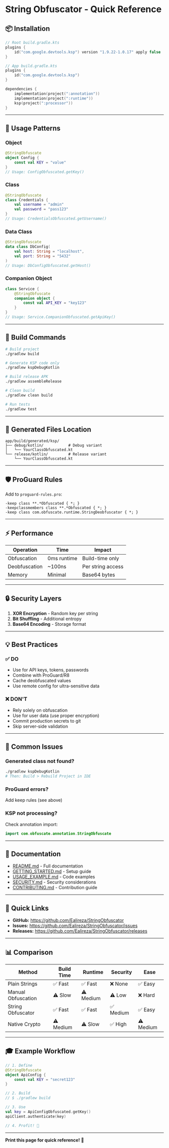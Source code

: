# String Obfuscator - Quick Reference

## 📦 Installation

```kotlin
// Root build.gradle.kts
plugins {
    id("com.google.devtools.ksp") version "1.9.22-1.0.17" apply false
}

// App build.gradle.kts
plugins {
    id("com.google.devtools.ksp")
}

dependencies {
    implementation(project(":annotation"))
    implementation(project(":runtime"))
    ksp(project(":processor"))
}
```

---

## 🎯 Usage Patterns

### Object
```kotlin
@StringObfuscate
object Config {
    const val KEY = "value"
}
// Usage: ConfigObfuscated.getKey()
```

### Class
```kotlin
@StringObfuscate
class Credentials {
    val username = "admin"
    val password = "pass123"
}
// Usage: CredentialsObfuscated.getUsername()
```

### Data Class
```kotlin
@StringObfuscate
data class DbConfig(
    val host: String = "localhost",
    val port: String = "5432"
)
// Usage: DbConfigObfuscated.getHost()
```

### Companion Object
```kotlin
class Service {
    @StringObfuscate
    companion object {
        const val API_KEY = "key123"
    }
}
// Usage: Service.CompanionObfuscated.getApiKey()
```

---

## 🔧 Build Commands

```bash
# Build project
./gradlew build

# Generate KSP code only
./gradlew kspDebugKotlin

# Build release APK
./gradlew assembleRelease

# Clean build
./gradlew clean build

# Run tests
./gradlew test
```

---

## 📂 Generated Files Location

```
app/build/generated/ksp/
├── debug/kotlin/           # Debug variant
│   └── YourClassObfuscated.kt
└── release/kotlin/         # Release variant
    └── YourClassObfuscated.kt
```

---

## 🛡️ ProGuard Rules

Add to `proguard-rules.pro`:

```proguard
-keep class **.*Obfuscated { *; }
-keepclassmembers class **.*Obfuscated { *; }
-keep class com.obfuscate.runtime.StringDeobfuscator { *; }
```

---

## ⚡ Performance

| Operation | Time | Impact |
|-----------|------|--------|
| Obfuscation | 0ms runtime | Build-time only |
| Deobfuscation | ~100ns | Per string access |
| Memory | Minimal | Base64 bytes |

---

## 🔒 Security Layers

1. **XOR Encryption** - Random key per string
2. **Bit Shuffling** - Additional entropy
3. **Base64 Encoding** - Storage format

---

## 💡 Best Practices

### ✅ DO
- Use for API keys, tokens, passwords
- Combine with ProGuard/R8
- Cache deobfuscated values
- Use remote config for ultra-sensitive data

### ❌ DON'T
- Rely solely on obfuscation
- Use for user data (use proper encryption)
- Commit production secrets to git
- Skip server-side validation

---

## 🐛 Common Issues

### Generated class not found?
```bash
./gradlew kspDebugKotlin
# Then: Build > Rebuild Project in IDE
```

### ProGuard errors?
Add keep rules (see above)

### KSP not processing?
Check annotation import:
```kotlin
import com.obfuscate.annotation.StringObfuscate
```

---

## 📖 Documentation

- [README.md](README.md) - Full documentation
- [GETTING_STARTED.md](GETTING_STARTED.md) - Setup guide
- [USAGE_EXAMPLE.md](docs/USAGE_EXAMPLE.md) - Code examples
- [SECURITY.md](SECURITY.md) - Security considerations
- [CONTRIBUTING.md](CONTRIBUTING.md) - Contribution guide

---

## 🔗 Quick Links

- **GitHub:** https://github.com/Ealireza/StringObfuscator
- **Issues:** https://github.com/Ealireza/StringObfuscator/issues
- **Releases:** https://github.com/Ealireza/StringObfuscator/releases

---

## 📊 Comparison

| Method | Build Time | Runtime | Security | Ease |
|--------|-----------|---------|----------|------|
| Plain Strings | ✅ Fast | ✅ Fast | ❌ None | ✅ Easy |
| Manual Obfuscation | ⚠️ Slow | ⚠️ Medium | ⚠️ Low | ❌ Hard |
| String Obfuscator | ✅ Fast | ✅ Fast | ✅ Medium | ✅ Easy |
| Native Crypto | ⚠️ Medium | ⚠️ Slow | ✅ High | ⚠️ Medium |

---

## 🎓 Example Workflow

```kotlin
// 1. Define
@StringObfuscate
object ApiConfig {
    const val KEY = "secret123"
}

// 2. Build
// $ ./gradlew build

// 3. Use
val key = ApiConfigObfuscated.getKey()
apiClient.authenticate(key)

// 4. Profit! 🎉
```

---

**Print this page for quick reference!** 📄
